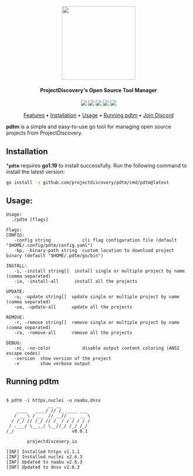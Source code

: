 <h1 align="center">
<img src="https://user-images.githubusercontent.com/8293321/211602034-411e38e9-e5df-429e-89ee-a97e3e09ebf0.png" width="200px">
<br>
</h1>

<h4 align="center">ProjectDiscovery's Open Source Tool Manager</h4>

<p align="center">
<a href="https://opensource.org/licenses/MIT"><img src="https://img.shields.io/badge/license-MIT-_red.svg"></a>
<a href="https://goreportcard.com/badge/github.com/projectdiscovery/pdtm"><img src="https://goreportcard.com/badge/github.com/projectdiscovery/pdtm"></a>
<a href="https://github.com/projectdiscovery/pdtm/releases"><img src="https://img.shields.io/github/release/projectdiscovery/pdtm"></a>
<a href="https://twitter.com/pdiscoveryio"><img src="https://img.shields.io/twitter/follow/pdiscoveryio.svg?logo=twitter"></a>
<a href="https://discord.gg/projectdiscovery"><img src="https://img.shields.io/discord/695645237418131507.svg?logo=discord"></a>
</p>

<p align="center">
  <a href="#features">Features</a> •
  <a href="#installation">Installation</a> •
  <a href="#usage">Usage</a> •
  <a href="#running-pdtm">Running pdtm</a> •
  <a href="https://discord.gg/projectdiscovery">Join Discord</a>
</p>


**pdtm** is a simple and easy-to-use go tool for managing open source projects from ProjectDiscovery.


## Installation


***`pdtm`** requires **go1.19** to install successfully. Run the following command to install the latest version: 

```sh
go install -v github.com/projectdiscovery/pdtm/cmd/pdtm@latest
```


## Usage: 


```console
Usage:
  ./pdtm [flags]

Flags:
CONFIG:
   -config string            cli flag configuration file (default "$HOME/.config/pdtm/config.yaml")
   -bp, -binary-path string  custom location to download project binary (default "$HOME/.pdtm/go/bin")

INSTALL:
   -i, -install string[]  install single or multiple project by name (comma separated)
   -ia, -install-all      install all the projects

UPDATE:
   -u, -update string[]  update single or multiple project by name (comma separated)
   -ua, -update-all      update all the projects

REMOVE:
   -r, -remove string[]  remove single or multiple project by name (comma separated)
   -ra, -remove-all      remove all the projects

DEBUG:
   -nc, -no-color            disable output content coloring (ANSI escape codes)
   -version  show version of the project
   -v        show verbose output
```

## Running pdtm

```console

$ pdtm -i httpx,nuclei -u naabu,dnsx
                __ __           
    ____   ____/ // /_ ____ ___ 
   / __ \ / __  // __// __  __ \
  / /_/ // /_/ // /_ / / / / / /
 / .___/ \__,_/ \__//_/ /_/ /_/ 
/_/                      v0.0.1

		projectdiscovery.io

[INF] Installed httpx v1.1.1
[INF] Installed nuclei v2.6.3
[INF] Updated to naabu v2.6.3
[INF] Updated to dnsx v2.6.3
```
